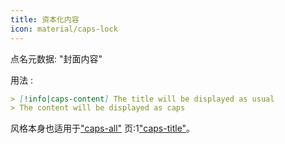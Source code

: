 ```yaml
---
title: 资本化内容
icon: material/caps-lock
---
```


点名元数据: "封面内容"

用法 :

```md
> [!info|caps-content] The title will be displayed as usual
> The content will be displayed as caps
```

风格本身也适用于["caps-all"](../combined-styling/page-16.md)
页:1["caps-title"](../title-styling/page-16.md)。

